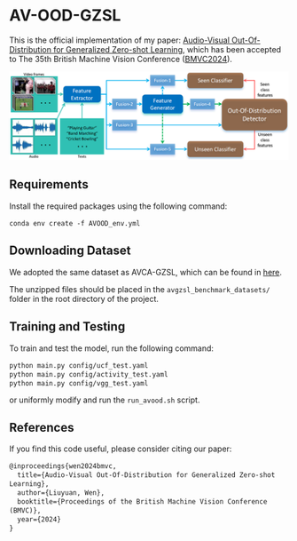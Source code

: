 <!-- 
# Applying for PhD
Dear Professor, I am currently seeking a PhD position and would be honored to be considered. If you are interested, please feel free to contact me at lywen@mail.ustc.edu.cn for my CV and additional materials. I am fully committed to giving my best effort in this pursuit. Best regards.
-->

# AV-OOD-GZSL
This is the official implementation of my paper: [Audio-Visual Out-Of-Distribution for Generalized Zero-shot Learning](https://arxiv.org/abs/2408.01284), which has been accepted to The 35th British Machine Vision Conference ([BMVC2024](https://bmvc2024.org/)).

![Image description](img/framework.png)

## Requirements
Install the required packages using the following command:

    conda env create -f AVOOD_env.yml
    
## Downloading Dataset
We adopted the same dataset as AVCA-GZSL, which can be found in [here](https://github.com/ExplainableML/AVCA-GZSL?tab=readme-ov-file#downloading-our-features).

The unzipped files should be placed in the `avgzsl_benchmark_datasets/` folder in the root directory of the project.

## Training and Testing
To train and test the model, run the following command:
    
    python main.py config/ucf_test.yaml
    python main.py config/activity_test.yaml
    python main.py config/vgg_test.yaml

or uniformly modify and run the `run_avood.sh` script.

## References
If you find this code useful, please consider citing our paper:

```
@inproceedings{wen2024bmvc,
  title={Audio-Visual Out-Of-Distribution for Generalized Zero-shot Learning},
  author={Liuyuan, Wen},
  booktitle={Proceedings of the British Machine Vision Conference (BMVC)},
  year={2024}
}
```
